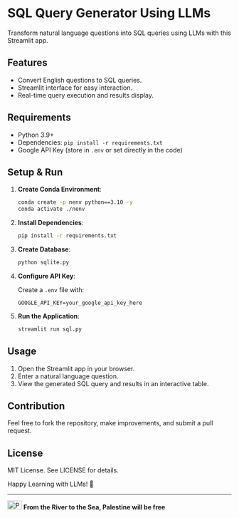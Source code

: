 # SQL Query Generator Using LLMs

Transform natural language questions into SQL queries using LLMs with this Streamlit app.

## Features

- Convert English questions to SQL queries.
- Streamlit interface for easy interaction.
- Real-time query execution and results display.

## Requirements

- Python 3.9+
- Dependencies: `pip install -r requirements.txt`
- Google API Key (store in `.env` or set directly in the code)

## Setup & Run

  1. **Create Conda Environment**:
     ```bash
     conda create -p nenv python==3.10 -y
     conda activate ./nenv
  2. **Install Dependencies**:
     ```bash
     pip install -r requirements.txt
  3. **Create Database**:
     ```bash
     python sqlite.py
  4. **Configure API Key**:

     Create a `.env` file with:
      ```env
      GOOGLE_API_KEY=your_google_api_key_here  
  5. **Run the Application**:
      ```bash
      streamlit run sql.py
      
## Usage

1. Open the Streamlit app in your browser.
2. Enter a natural language question.
3. View the generated SQL query and results in an interactive table.

## Contribution

Feel free to fork the repository, make improvements, and submit a pull request.

## License

MIT License. See LICENSE for details.

Happy Learning with LLMs! 🎉

---

<img src="https://upload.wikimedia.org/wikipedia/commons/thumb/6/60/Flag_of_Palestine.svg/320px-Flag_of_Palestine.svg.png" alt="Palestinian Flag" width="32" height="20"> **From the River to the Sea, Palestine will be free**


                  
